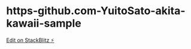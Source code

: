 # https-github.com-YuitoSato-akita-kawaii-sample

[Edit on StackBlitz ⚡️](https://stackblitz.com/edit/stackblitz-starters-uxyc4j)